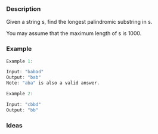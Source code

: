 ### Description

Given a string s, find the longest palindromic substring in s. 

You may assume that the maximum length of s is 1000.

### Example 

``````cpp
Example 1:

Input: "babad"
Output: "bab"
Note: "aba" is also a valid answer.

Example 2:

Input: "cbbd"
Output: "bb"
``````

### Ideas
